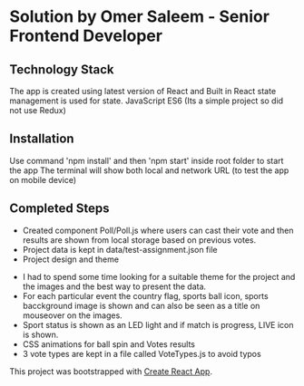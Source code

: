# Solution by Omer Saleem - Senior Frontend Developer

## Technology Stack
The app is created using latest version of React and Built in React state management is used for state.
JavaScript ES6 
(Its a simple project so did not use Redux)

## Installation 
Use command 'npm install' and then 'npm start' inside root folder to start the app
The terminal will show both local and network URL (to test the app on mobile device)

## Completed Steps
- Created component Poll/Poll.js where users can cast their vote and then results are shown from local storage based on previous votes.
- Project data is kept in data/test-assignment.json file 
- Project design and theme
* I had to spend some time looking for a suitable theme for the project and the images and the best way to present the data. 
* For each particular event the country flag, sports ball icon, sports bacckground image is shown and can also be seen as a title on mouseover on the images.
* Sport status is shown as an LED light and if match is progress, LIVE icon is shown.
* CSS animations for ball spin and Votes results
* 3 vote types are kept in a file called VoteTypes.js to avoid typos



This project was bootstrapped with [Create React App](https://github.com/facebook/create-react-app).

